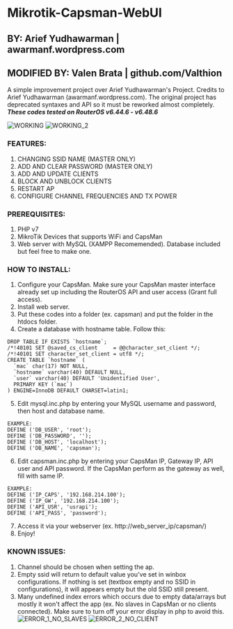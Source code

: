 # Mikrotik-Capsman-WebUI

## BY: Arief Yudhawarman | awarmanf.wordpress.com
## MODIFIED BY: Valen Brata | github.com/Valthion

A simple improvement project over Arief Yudhawarman's Project. Credits to Arief Yudhawarman (awarmanf.wordpress.com).
The original project has deprecated syntaxes and API so it must be reworked almost completely.
***These codes tested on RouterOS v6.44.6 - v6.48.6***

![WORKING](https://user-images.githubusercontent.com/65765848/153013685-f47b0720-f6e7-4104-80bd-115b6f2a56e1.png)
![WORKING_2](https://user-images.githubusercontent.com/65765848/153013716-33d0db18-f846-453e-9201-cf5a5c140a9f.png)

### FEATURES:
1. CHANGING SSID NAME (MASTER ONLY)
2. ADD AND CLEAR PASSWORD (MASTER ONLY)
3. ADD AND UPDATE CLIENTS
4. BLOCK AND UNBLOCK CLIENTS
5. RESTART AP
6. CONFIGURE CHANNEL FREQUENCIES AND TX POWER

### PREREQUISITES:
1. PHP v7
2. MikroTik Devices that supports WiFi and CapsMan
3. Web server with MySQL (XAMPP Recomemended). Database included but feel free to make one.

### HOW TO INSTALL:
1. Configure your CapsMan. Make sure your CapsMan master interface already set up including the RouterOS API and user access (Grant full access).
2. Install web server.
3. Put these codes into a folder (ex. capsman) and put the folder in the htdocs folder.
4. Create a database with hostname table. Follow this:
```
DROP TABLE IF EXISTS `hostname`;
/*!40101 SET @saved_cs_client     = @@character_set_client */;
/*!40101 SET character_set_client = utf8 */;
CREATE TABLE `hostname` (
  `mac` char(17) NOT NULL,
  `hostname` varchar(40) DEFAULT NULL,
  `user` varchar(40) DEFAULT 'Unidentified User',
  PRIMARY KEY (`mac`)
) ENGINE=InnoDB DEFAULT CHARSET=latin1;
```
5. Edit mysql.inc.php by entering your MySQL username and password, then host and database name.
```
EXAMPLE:
DEFINE ('DB_USER', 'root');
DEFINE ('DB_PASSWORD', '');
DEFINE ('DB_HOST', 'localhost');
DEFINE ('DB_NAME', 'capsman');
```
6. Edit capsman.inc.php by entering your CapsMan IP, Gateway IP, API user and API password. If the CapsMan perform as the gateway as well, fill with same IP.
```
EXAMPLE:
DEFINE ('IP_CAPS', '192.168.214.100');
DEFINE ('IP_GW', '192.168.214.100');
DEFINE ('API_USR', 'usrapi');
DEFINE ('API_PASS', 'password');
```
7. Access it via your webserver (ex. http://web_server_ip/capsman/)
8. Enjoy!

### KNOWN ISSUES:
1. Channel should be chosen when setting the ap.
2. Empty ssid will return to default value you've set in winbox configurations. If nothing is set (textbox empty and no SSID in configurations), it will appears empty but the old SSID still present.
3. Many undefined index errors which occurs due to empty data/arrays but mostly it won't affect the app (ex. No slaves in CapsMan or no clients connected). Make sure to turn off your error display in php to avoid this.
![ERROR_1_NO_SLAVES](https://user-images.githubusercontent.com/65765848/153013578-38920021-43a4-487c-984c-72a2a3122561.png)
![ERROR_2_NO_CLIENT](https://user-images.githubusercontent.com/65765848/153013600-31713556-4ce1-4d6f-825c-07fe742b3bee.png)

